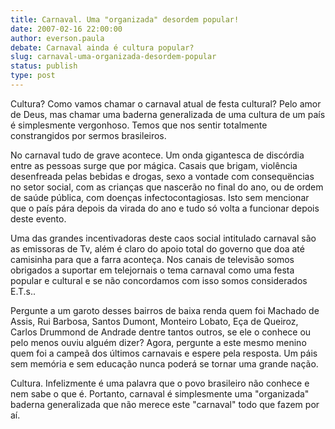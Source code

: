 ```yaml
---
title: Carnaval. Uma "organizada" desordem popular!
date: 2007-02-16 22:00:00
author: everson.paula
debate: Carnaval ainda é cultura popular?
slug: carnaval-uma-organizada-desordem-popular
status: publish 
type: post
---
```


Cultura? Como vamos chamar o carnaval atual de festa cultural? Pelo amor de Deus, mas chamar uma baderna generalizada de uma cultura de um país é simplesmente vergonhoso. Temos que nos sentir totalmente constrangidos por sermos brasileiros.  

No carnaval tudo de grave acontece. Um onda gigantesca de discórdia entre as pessoas surge que por mágica. Casais que brigam, violência desenfreada pelas bebidas e drogas, sexo a vontade com consequëncias no setor social, com as crianças que nascerão no final do ano, ou de ordem de saúde pública, com doenças infectocontagiosas. Isto sem mencionar que o país pára depois da virada do ano e tudo só volta a funcionar depois deste evento.  

Uma das grandes incentivadoras deste caos social intitulado carnaval são as emissoras de Tv, além é claro do apoio total do governo que doa até camisinha para que a farra aconteça. Nos canais de televisão somos obrigados a suportar em telejornais o tema carnaval como uma festa popular e cultural e se não concordamos com isso somos considerados E.T.s..  

Pergunte a um garoto desses bairros de baixa renda quem foi Machado de Assis, Rui Barbosa, Santos Dumont, Monteiro Lobato, Eça de Queiroz, Carlos Drummond de Andrade dentre tantos outros, se ele o conhece ou pelo menos ouviu alguém dizer? Agora, pergunte a este mesmo menino quem foi a campeã dos últimos carnavais e espere pela resposta. Um páis sem memória e sem educação nunca poderá se tornar uma grande nação.  

Cultura. Infelizmente é uma palavra que o povo brasileiro não conhece e nem sabe o que é. Portanto, carnaval é simplesmente uma "organizada" baderna generalizada que não merece este "carnaval" todo que fazem por aí.
